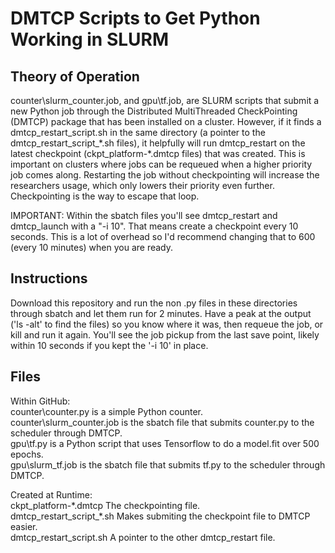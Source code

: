 # DMTCP Scripts to Get Python Working in SLURM

## Theory of Operation
counter\slurm_counter.job, and gpu\tf.job, are SLURM scripts that submit a new Python job through the Distributed MultiThreaded CheckPointing (DMTCP) package that has been installed on a cluster. However, if it finds a dmtcp_restart_script.sh in the same directory (a pointer to the dmtcp_restart_script_\*.sh files), it helpfully will run dmtcp_restart on the latest checkpoint (ckpt_platform-\*.dmtcp files) that was created. This is important on clusters where jobs can be requeued when a higher priority job comes along. Restarting the job without checkpointing will increase the researchers usage, which only lowers their priority even further. Checkpointing is the way to escape that loop.

IMPORTANT: Within the sbatch files you'll see dmtcp_restart and dmtcp_launch with a "-i 10". That means create a checkpoint every 10 seconds. This is a lot of overhead so I'd recommend changing that to 600 (every 10 minutes) when you are ready.

## Instructions
Download this repository and run the non .py files in these directories through sbatch and let them run for 2 minutes. Have a peak at the output ('ls -alt' to find the files) so you know where it was, then requeue the job, or kill and run it again. You'll see the job pickup from the last save point, likely within 10 seconds if you kept the '-i 10' in place.

## Files
Within GitHub:  
counter\counter.py is a simple Python counter.  
counter\slurm_counter.job is the sbatch file that submits counter.py to the scheduler through DMTCP.  
gpu\tf.py is a Python script that uses Tensorflow to do a model.fit over 500 epochs.  
gpu\slurm_tf.job is the sbatch file that submits tf.py to the scheduler through DMTCP.  

Created at Runtime:  
ckpt_platform-\*.dmtcp The checkpointing file.  
dmtcp_restart_script_\*.sh Makes submiting the checkpoint file to DMTCP easier.  
dmtcp_restart_script.sh A pointer to the other dmtcp_restart file. 
